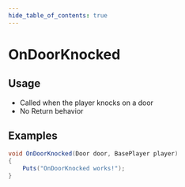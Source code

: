 ```yaml
---
hide_table_of_contents: true
---
```


# OnDoorKnocked

## Usage

* Called when the player knocks on a door
* No Return behavior

## Examples

```csharp title=""
void OnDoorKnocked(Door door, BasePlayer player)
{
    Puts("OnDoorKnocked works!");
}
```
